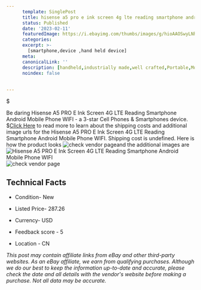 ```yaml
---
      template: SinglePost
      title: hisense a5 pro e ink screen 4g lte reading smartphone android mobile phone wifi
      status: Published
      date: '2023-02-11'
      featuredImage: https://i.ebayimg.com/thumbs/images/g/hioAAOSwyLNhHTjl/s-l225.jpg
      categories: 
      excerpt: >-
        [smartphone,device ,hand held device]
      meta:
      canonicalLink: ''
      description: [handheld,industrially made,well crafted,Portable,Mobile,Compact,Convenient,Lightweight,Maneuverable,Man-portable,Miniature,Carriable,Hand-held,Light,Holdable,Transportable,Mobile device,Pocket-sized,On-the-go,Wireless,Cordless,Compact size,Convenient size, smartphone,device ,hand held device]
      noindex: false
      
        
---
```

$

Be daring Hisense A5 PRO E Ink Screen 4G LTE Reading Smartphone Android Mobile Phone WIFI - a 3-star Cell Phones & Smartphones device.
$[Click Here](https://www.ebay.com/itm/313663436486?hash=item4907cc36c6%3Ag%3AhioAAOSwyLNhHTjl&mkevt=1&mkcid=1&mkrid=711-53200-19255-0&campid=%253CePNCampaignId%253E&customid=%253CreferenceId%253E&toolid=10049) to read more to learn about the shipping costs and additional image urls for the Hisense A5 PRO E Ink Screen 4G LTE Reading Smartphone Android Mobile Phone WIFI. Shipping cost is undefined. Here is how the product looks ![check vendor page](https://i.ebayimg.com/thumbs/images/g/hioAAOSwyLNhHTjl/s-l225.jpg)and the additional images are![Hisense A5 PRO E Ink Screen 4G LTE Reading Smartphone Android Mobile Phone WIFI](https://i.ebayimg.com/images/g/hioAAOSwyLNhHTjl/s-l960.jpg)![check vendor page](https://origin-galleryplus.ebayimg.com/ws/web/313663436486_2_0_1/225x225.jpg,https://origin-galleryplus.ebayimg.com/ws/web/313663436486_3_0_1/225x225.jpg,https://origin-galleryplus.ebayimg.com/ws/web/313663436486_4_0_1/225x225.jpg,https://origin-galleryplus.ebayimg.com/ws/web/313663436486_5_0_1/225x225.jpg,https://origin-galleryplus.ebayimg.com/ws/web/313663436486_6_0_1/225x225.jpg,https://origin-galleryplus.ebayimg.com/ws/web/313663436486_7_0_1/225x225.jpg,https://origin-galleryplus.ebayimg.com/ws/web/313663436486_8_0_1/225x225.jpg,https://origin-galleryplus.ebayimg.com/ws/web/313663436486_9_0_1/225x225.jpg,https://origin-galleryplus.ebayimg.com/ws/web/313663436486_10_0_1/225x225.jpg,https://origin-galleryplus.ebayimg.com/ws/web/313663436486_11_0_1/225x225.jpg,https://origin-galleryplus.ebayimg.com/ws/web/313663436486_12_0_1/225x225.jpg)



 ## Technical Facts 



     
      

 - Condition- New 


      

 - Listed Price- 287.26 


      

 - Currency- USD 


      

 - Feedback score - 5 


      

 - Location - CN 


      
      

 *_This post may contain affiliate links from eBay and other third-party websites. As an eBay affiliate, we earn from qualifying purchases. Although we do our best to keep the information up-to-date and accurate, please check the date and all details with the vendor's website before making a purchase. Not all data may be accurate._*






